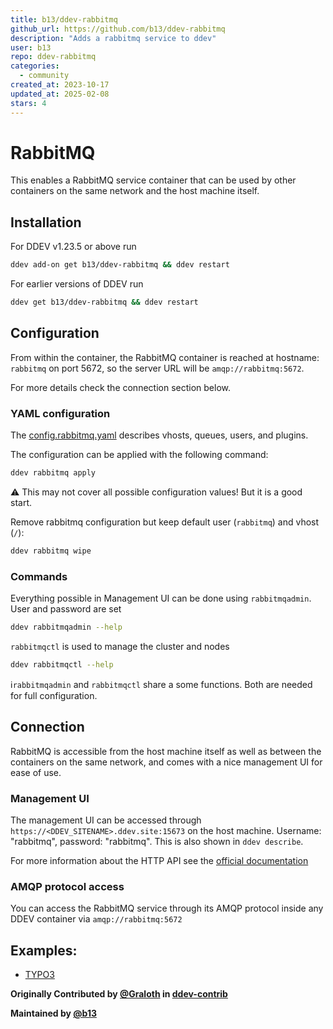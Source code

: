 ```yaml
---
title: b13/ddev-rabbitmq
github_url: https://github.com/b13/ddev-rabbitmq
description: "Adds a rabbitmq service to ddev"
user: b13
repo: ddev-rabbitmq
categories:
  - community
created_at: 2023-10-17
updated_at: 2025-02-08
stars: 4
---
```


# RabbitMQ

This enables a RabbitMQ service container that can be used by other containers on the same network and the host 
machine itself.

## Installation

For DDEV v1.23.5 or above run

```bash
ddev add-on get b13/ddev-rabbitmq && ddev restart
```

For earlier versions of DDEV run

```bash
ddev get b13/ddev-rabbitmq && ddev restart
```

## Configuration

From within the container, the RabbitMQ container is reached at hostname: `rabbitmq` on port 5672, so
the server URL will be `amqp://rabbitmq:5672`.

For more details check the connection section below.

### YAML configuration

The [config.rabbitmq.yaml](https://github.com/b13/ddev-rabbitmq/blob/main/config.rabbitmq.yaml) describes
vhosts, queues, users, and plugins.

The configuration can be applied with the following command:

```bash
ddev rabbitmq apply
```

:warning: This may not cover all possible configuration values! But it is a good start.

Remove rabbitmq configuration but keep default user (`rabbitmq`) and vhost (`/`):

```bash
ddev rabbitmq wipe
```

### Commands

Everything possible in Management UI can be done using `rabbitmqadmin`.
User and password are set 

```bash
ddev rabbitmqadmin --help
```

`rabbitmqctl` is used to manage the cluster and nodes

```bash
ddev rabbitmqctl --help
```

ℹ️`rabbitmqadmin` and `rabbitmqctl` share a some functions. Both are needed for full configuration.

## Connection

RabbitMQ is accessible from the host machine itself as well as between the containers on the same network, and comes 
with a nice management UI for ease of use.

### Management UI

The management UI can be accessed through `https://<DDEV_SITENAME>.ddev.site:15673` on the host machine. 
Username: "rabbitmq", password: "rabbitmq". This is also shown in `ddev describe`.

For more information about the HTTP API see the [official documentation](https://rawcdn.githack.com/rabbitmq/rabbitmq-server/v3.12.6/deps/rabbitmq_management/priv/www/api/index.html)

### AMQP protocol access

You can access the RabbitMQ service through its AMQP protocol inside any DDEV container via `amqp://rabbitmq:5672`

## Examples:

* [TYPO3](https://github.com/b13/ddev-rabbitmq/blob/main/USAGE.md)


**Originally Contributed by [@Graloth](https://github.com/Graloth) in [ddev-contrib](https://github.com/ddev/ddev-contrib/tree/master/docker-compose-services/rabbitmq)**

**Maintained by [@b13](https://github.com/b13)**

